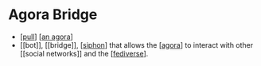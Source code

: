 # Agora Bridge

- [[pull]] [[an agora]]
- [[bot]], [[bridge]], [[siphon]] that allows the [[agora]] to interact with other [[social networks]] and the [[fediverse]].

[//begin]: # "Autogenerated link references for markdown compatibility"
[pull]: pull "Pull"
[an agora]: an-agora "An Agora"
[siphon]: siphon "Siphon"
[agora]: agora "Agora"
[fediverse]: fediverse "Fediverse"
[//end]: # "Autogenerated link references"